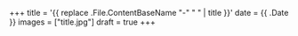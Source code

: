 +++
title = '{{ replace .File.ContentBaseName "-" " " | title }}'
date = {{ .Date }}
images = ["title.jpg"]
draft = true
+++
